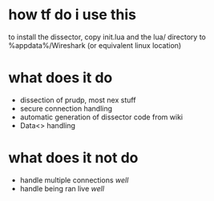 # how tf do i use this
to install the dissector, copy init.lua and the lua/ directory to %appdata%/Wireshark (or equivalent linux location)

# what does it do
* dissection of prudp, most nex stuff
* secure connection handling
* automatic generation of dissector code from wiki
* Data<> handling

# what does it not do
* handle multiple connections _well_
* handle being ran live _well_
